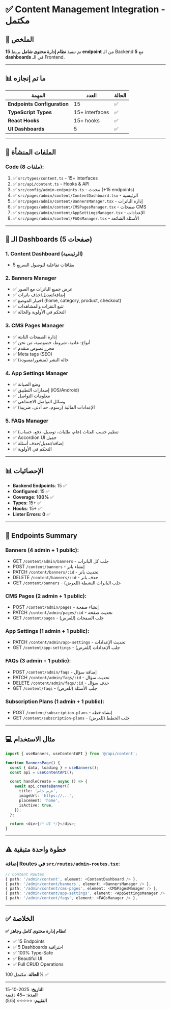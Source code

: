 # ✅ Content Management Integration - مكتمل

## 🎯 الملخص

تم تنفيذ **نظام إدارة محتوى شامل** يربط **15 endpoint** من الـ Backend مع **5 dashboards** في الـ Frontend.

---

## 📊 ما تم إنجازه

| المهمة | العدد | الحالة |
|--------|-------|--------|
| **Endpoints Configuration** | 15 | ✅ |
| **TypeScript Types** | 15+ interfaces | ✅ |
| **React Hooks** | 15+ hooks | ✅ |
| **UI Dashboards** | 5 | ✅ |

---

## 📁 الملفات المنشأة

### Code (8 ملفات):
1. ✅ `src/types/content.ts` - 15+ interfaces
2. ✅ `src/api/content.ts` - Hooks & API
3. ✅ `src/config/admin-endpoints.ts` - محدث (+15 endpoints)
4. ✅ `src/pages/admin/content/ContentDashboard.tsx` - الرئيسية
5. ✅ `src/pages/admin/content/BannersManager.tsx` - إدارة البانرات
6. ✅ `src/pages/admin/content/CMSPagesManager.tsx` - صفحات CMS
7. ✅ `src/pages/admin/content/AppSettingsManager.tsx` - الإعدادات
8. ✅ `src/pages/admin/content/FAQsManager.tsx` - الأسئلة الشائعة

---

## 🎨 الـ Dashboards (5 صفحات)

### 1. **Content Dashboard** (الرئيسية)
- 5 بطاقات تفاعلية للوصول السريع

### 2. **Banners Manager** 
- ✅ عرض جميع البانرات مع الصور
- ✅ إضافة/تعديل/حذف بانرات
- ✅ اختيار الموضع (home, category, product, checkout)
- ✅ تتبع النقرات والمشاهدات
- ✅ التحكم في الأولوية والحالة

### 3. **CMS Pages Manager**
- ✅ إدارة الصفحات الثابتة
- ✅ أنواع: عادية، شروط، خصوصية، من نحن
- ✅ محرر نصوص متقدم
- ✅ Meta tags (SEO)
- ✅ حالة النشر (منشور/مسودة)

### 4. **App Settings Manager**
- ✅ وضع الصيانة
- ✅ إصدارات التطبيق (iOS/Android)
- ✅ معلومات التواصل
- ✅ وسائل التواصل الاجتماعي
- ✅ الإعدادات المالية (رسوم، حد أدنى، ضريبة)

### 5. **FAQs Manager**
- ✅ تنظيم حسب الفئات (عام، طلبات، توصيل، دفع، حساب)
- ✅ Accordion UI جميل
- ✅ إضافة/تعديل/حذف أسئلة
- ✅ التحكم في الأولوية

---

## 📊 الإحصائيات

- **Backend Endpoints**: 15 ✅
- **Configured**: 15 ✅
- **Coverage**: **100%** ✅
- **Types**: 15+ ✅
- **Hooks**: 15+ ✅
- **Linter Errors**: **0** ✅

---

## 🎯 Endpoints Summary

### Banners (4 admin + 1 public):
- GET `/content/admin/banners` - جلب كل البانرات
- POST `/content/banners` - إنشاء بانر
- PATCH `/content/banners/:id` - تحديث بانر
- DELETE `/content/banners/:id` - حذف بانر
- GET `/content/banners` - جلب البانرات النشطة (للعرض)

### CMS Pages (2 admin + 1 public):
- POST `/content/admin/pages` - إنشاء صفحة
- PATCH `/content/admin/pages/:id` - تحديث صفحة
- GET `/content/pages` - جلب الصفحات (للعرض)

### App Settings (1 admin + 1 public):
- PATCH `/content/admin/app-settings` - تحديث الإعدادات
- GET `/content/app-settings` - جلب الإعدادات (للعرض)

### FAQs (3 admin + 1 public):
- POST `/content/admin/faqs` - إضافة سؤال
- PATCH `/content/admin/faqs/:id` - تحديث سؤال
- DELETE `/content/admin/faqs/:id` - حذف سؤال
- GET `/content/faqs` - جلب الأسئلة (للعرض)

### Subscription Plans (1 admin + 1 public):
- POST `/content/subscription-plans` - إنشاء خطة
- GET `/content/subscription-plans` - جلب الخطط (للعرض)

---

## 💻 مثال الاستخدام

```typescript
import { useBanners, useContentAPI } from '@/api/content';

function BannersPage() {
  const { data, loading } = useBanners();
  const api = useContentAPI();

  const handleCreate = async () => {
    await api.createBanner({
      title: 'عرض خاص',
      imageUrl: 'https://...',
      placement: 'home',
      isActive: true,
    });
  };

  return <div>{/* UI */}</div>;
}
```

---

## ⚠️ خطوة واحدة متبقية

### إضافة Routes في `src/routes/admin-routes.tsx`:

```typescript
// Content Routes
{ path: '/admin/content', element: <ContentDashboard /> },
{ path: '/admin/content/banners', element: <BannersManager /> },
{ path: '/admin/content/cms-pages', element: <CMSPagesManager /> },
{ path: '/admin/content/app-settings', element: <AppSettingsManager /> },
{ path: '/admin/content/faqs', element: <FAQsManager /> },
```

---

## ✅ الخلاصة

**✅ نظام إدارة محتوى كامل وجاهز!**

- ✅ 15 Endpoints
- ✅ 5 Dashboards احترافية
- ✅ 100% Type-Safe
- ✅ Beautiful UI
- ✅ Full CRUD Operations

**الحالة**: مكتمل 100% ✅

---

**التاريخ**: 2025-10-15  
**المدة**: ~45 دقيقة  
**التقييم**: ⭐⭐⭐⭐⭐ (5/5)

